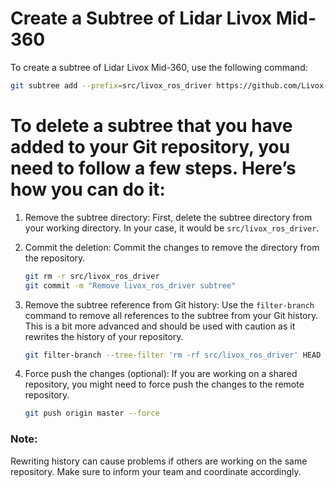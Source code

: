 # Create a Subtree of Lidar Livox Mid-360

To create a subtree of Lidar Livox Mid-360, use the following command:

```bash
git subtree add --prefix=src/livox_ros_driver https://github.com/Livox-SDK/livox_ros_driver.git master --squash
```

# To delete a subtree that you have added to your Git repository, you need to follow a few steps. Here’s how you can do it:

1. Remove the subtree directory: First, delete the subtree directory from your working directory. In your case, it would be `src/livox_ros_driver`.

2. Commit the deletion: Commit the changes to remove the directory from the repository.
   ```bash
   git rm -r src/livox_ros_driver
   git commit -m "Remove livox_ros_driver subtree"
   ```

3. Remove the subtree reference from Git history: Use the `filter-branch` command to remove all references to the subtree from your Git history. This is a bit more advanced and should be used with caution as it rewrites the history of your repository.
   ```bash
   git filter-branch --tree-filter 'rm -rf src/livox_ros_driver' HEAD
   ```

4. Force push the changes (optional): If you are working on a shared repository, you might need to force push the changes to the remote repository.
   ```bash
   git push origin master --force
   ```

### Note:
Rewriting history can cause problems if others are working on the same repository. Make sure to inform your team and coordinate accordingly.